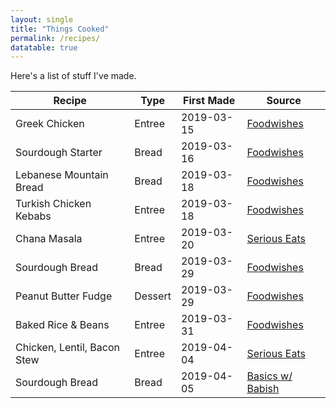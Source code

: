 ```yaml
---
layout: single
title: "Things Cooked"
permalink: /recipes/
datatable: true
---
```


Here's a list of stuff I've made.

<div class="datatable-begin"></div>

 Recipe                      | Type    | First Made | Source
 --------------------------- | ------- | ---------- | --------------------------------
 Greek Chicken               | Entree  | 2019-03-15 | [Foodwishes][greek-chicken]
 Sourdough Starter           | Bread   | 2019-03-16 | [Foodwishes][sourdough-starter]
 Lebanese Mountain Bread     | Bread   | 2019-03-18 | [Foodwishes][mountain-bread]
 Turkish Chicken Kebabs      | Entree  | 2019-03-18 | [Foodwishes][turkish-kebabs]
 Chana Masala                | Entree  | 2019-03-20 | [Serious Eats][chana-masala]
 Sourdough Bread             | Bread   | 2019-03-29 | [Foodwishes][fw-sourdough-bread]
 Peanut Butter Fudge         | Dessert | 2019-03-29 | [Foodwishes][fw-pb-fudge]
 Baked Rice & Beans          | Entree  | 2019-03-31 | [Foodwishes][fw-rice-beans]
 Chicken, Lentil, Bacon Stew | Entree  | 2019-04-04 | [Serious Eats][se-chicken-lentil]
 Sourdough Bread             | Bread   | 2019-04-05 | [Basics w/ Babish][babish-sourdough]

<div class="datatable-end"></div>

[greek-chicken]: https://foodwishes.blogspot.com/2015/04/greek-lemon-chicken-and-potatoes-both.html
[sourdough-starter]: https://foodwishes.blogspot.com/2017/08/sourdough-bread-part-1-lets-get-this.html
[mountain-bread]: https://foodwishes.blogspot.com/2017/07/lebanese-mountain-bread-peak-flatbread.html
[turkish-kebabs]: https://foodwishes.blogspot.com/2015/07/turkish-chicken-kebabs-expect-more.html
[chana-masala]: https://www.seriouseats.com/2016/04/best-channa-masala-chole-technique-chickpea-tomato-curry.html
[fw-sourdough-bread]: https://foodwishes.blogspot.com/2017/09/sourdough-bread-part-2-finished-loaf.html
[fw-pb-fudge]: https://foodwishes.blogspot.com/2019/10/grandmas-peanut-butter-fudge-which.html
[fw-rice-beans]: https://foodwishes.blogspot.com/2020/03/the-best-baked-rice-beans-perfect-rice.html
[se-chicken-lentil]: https://www.seriouseats.com/recipes/2015/01/quick-and-easy-pressure-cooker-chicken-lentil-bacon-stew-recipe.html
[babish-sourdough]: https://basicswithbabish.co/basicsepisodes/sourdough-bread